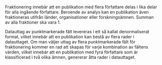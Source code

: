 Fraktionering innebär att en publikation med flera författare delas i lika delar för alla ingående författare. Beroende av analys kan en publikation även fraktioneras utifrån länder, organisationer eller forskningsämnen. Summan av alla fraktioner ska vara 1.  

Datauttag av punktmarkerade fält levereras i ett så kallat denormaliserat format, vilket innebär att en publikation kan bestå av flera rader i datauttaget. Om man väljer uttag av flera punktmarkerade fält för fraktionering kommer en rad att skapas för varje kombination av fältens värden, vilket innebär att en publikation med fyra författare som är klassificerad i två olika ämnen, genererar åtta rader i datauttaget.  
